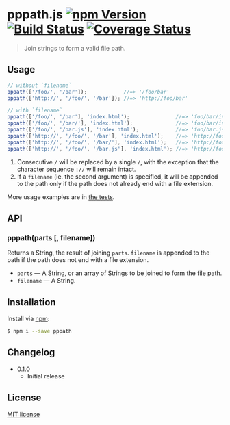 # pppath.js [![npm Version](http://img.shields.io/npm/v/pppath.svg?style=flat)](https://www.npmjs.org/package/pppath) [![Build Status](https://img.shields.io/travis/yuanqing/pppath.svg?style=flat)](https://travis-ci.org/yuanqing/pppath) [![Coverage Status](https://img.shields.io/coveralls/yuanqing/pppath.svg?style=flat)](https://coveralls.io/r/yuanqing/pppath)

> Join strings to form a valid file path.

## Usage

```js
// without `filename`
pppath(['/foo/', '/bar']);            //=> '/foo/bar'
pppath(['http://', '/foo/', '/bar']); //=> 'http://foo/bar'

// with `filename`
pppath(['/foo/', '/bar'], 'index.html');               //=> 'foo/bar/index.html'
pppath(['/foo/', '/bar/'], 'index.html');              //=> 'foo/bar/index.html'
pppath(['/foo/', '/bar.js'], 'index.html');            //=> 'foo/bar.js'
pppath(['http://', '/foo/', '/bar'], 'index.html');    //=> 'http://foo/bar/index.html'
pppath(['http://', '/foo/', '/bar/'], 'index.html');   //=> 'http://foo/bar/index.html'
pppath(['http://', '/foo/', '/bar.js'], 'index.html'); //=> 'http://foo/bar.js'
```

1. Consecutive `/` will be replaced by a single `/`, with the exception that the character sequence `://` will remain intact.
2. If a `filename` (ie. the second argument) is specified, it will be appended to the path only if the path does not already end with a file extension.

More usage examples are in [the tests](https://github.com/yuanqing/pppath/blob/master/test/pppath.spec.js).

## API

### pppath(parts [, filename])

Returns a String, the result of joining `parts`. `filename` is appended to the path if the path does not end with a file extension.

- `parts` &mdash; A String, or an array of Strings to be joined to form the file path.
- `filename` &mdash; A String.

## Installation

Install via [npm](https://www.npmjs.org/):

```bash
$ npm i --save pppath
```

## Changelog

- 0.1.0
  - Initial release

## License

[MIT license](https://github.com/yuanqing/pppath/blob/master/LICENSE)
